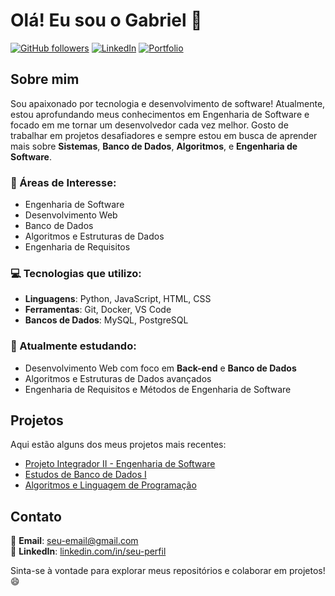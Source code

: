 # Olá! Eu sou o Gabriel 👋

[![GitHub followers](https://img.shields.io/github/followers/jgabrieldsl?label=Follow&style=social)](https://github.com/jgabrieldsl)
[![LinkedIn](https://img.shields.io/badge/LinkedIn-Connect-blue)](https://www.linkedin.com/in/seu-perfil-linkedin)
[![Portfolio](https://img.shields.io/badge/Portfolio-Visit-green)](https://seu-site-pessoal.com)

## Sobre mim

Sou apaixonado por tecnologia e desenvolvimento de software! Atualmente, estou aprofundando meus conhecimentos em Engenharia de Software e focado em me tornar um desenvolvedor cada vez melhor. Gosto de trabalhar em projetos desafiadores e sempre estou em busca de aprender mais sobre **Sistemas**, **Banco de Dados**, **Algoritmos**, e **Engenharia de Software**.

### 🎯 Áreas de Interesse:
- Engenharia de Software
- Desenvolvimento Web
- Banco de Dados
- Algoritmos e Estruturas de Dados
- Engenharia de Requisitos

### 💻 Tecnologias que utilizo:
- **Linguagens**: Python, JavaScript, HTML, CSS
- **Ferramentas**: Git, Docker, VS Code
- **Bancos de Dados**: MySQL, PostgreSQL

### 🌱 Atualmente estudando:
- Desenvolvimento Web com foco em **Back-end** e **Banco de Dados**
- Algoritmos e Estruturas de Dados avançados
- Engenharia de Requisitos e Métodos de Engenharia de Software

## Projetos

Aqui estão alguns dos meus projetos mais recentes:

- [Projeto Integrador II - Engenharia de Software](https://github.com/jgabrieldsl/projeto-integrador)
- [Estudos de Banco de Dados I](https://github.com/jgabrieldsl/estudos-banco-dados)
- [Algoritmos e Linguagem de Programação](https://github.com/jgabrieldsl/algoritmos-programacao)

## Contato

📧 **Email**: [seu-email@gmail.com](mailto:seu-email@gmail.com)  
👔 **LinkedIn**: [linkedin.com/in/seu-perfil](https://www.linkedin.com/in/seu-perfil)

Sinta-se à vontade para explorar meus repositórios e colaborar em projetos! 😄
